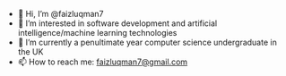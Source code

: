 - 👋 Hi, I’m @faizluqman7
- 👀 I’m interested in software development and artificial intelligence/machine learning technologies
- 🌱 I’m currently a penultimate year computer science undergraduate in the UK
- 📫 How to reach me: faizluqman7@gmail.com

<!---
faizluqman7/faizluqman7 is a ✨ special ✨ repository because its `README.md` (this file) appears on your GitHub profile.
You can click the Preview link to take a look at your changes.
--->
